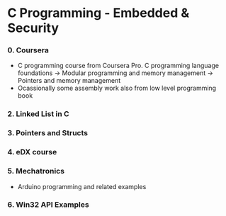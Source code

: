 # C Programming - Embedded & Security

### 0. Coursera

  - C programming course from Coursera Pro. C programming language foundations -> Modular programming and memory management -> Pointers and memory management
  - Ocassionally some assembly work also from low level programming book

### 2. Linked List in C

### 3. Pointers and Structs

### 4. eDX course

### 5. Mechatronics
  - Arduino programming and related examples
    
### 6. Win32 API Examples
